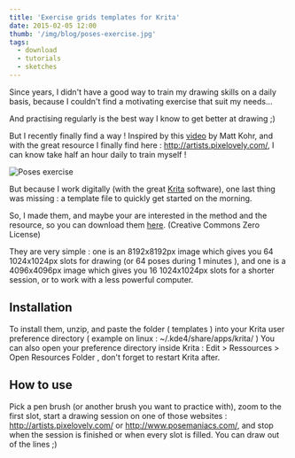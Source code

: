 ```yaml
---
title: 'Exercise grids templates for Krita'
date: 2015-02-05 12:00
thumb: '/img/blog/poses-exercise.jpg'
tags:
  - download
  - tutorials
  - sketches
---
```


Since years, I didn't have a good way to train my drawing skills on a daily basis, because I couldn't find a motivating exercise that suit my needs...

And practising regularly is the best way I know to get better at drawing ;)

But I recently finally find a way ! Inspired by this [video](http://www.ctrlpaint.com/videos/quick-pose-gesture-sketching) by Matt Kohr, and with the great resource I finally find here : http://artists.pixelovely.com/, I can know take half an hour daily to train myself !

![Poses exercise](/img/blog/poses-exercise.jpg)

But because I work digitally (with the great [Krita](https://krita.org/) software), one last thing was missing : a template file to quickly get started on the morning.

So, I made them, and maybe your are interested in the method and the resource, so you can download them [here](https://github.com/nylnook/exercise-grids-templates-for-krita/archive/1.0.1.zip). (Creative Commons Zero License)

They are very simple : one is an 8192x8192px image which gives you 64 1024x1024px slots for drawing (or 64 poses during 1 minutes ), and one is a 4096x4096px image which gives you 16 1024x1024px slots for a shorter session, or to work with a less powerful computer.

## Installation

To install them,  unzip, and paste the folder ( templates ) into your Krita user preference directory ( example on linux : ~/.kde4/share/apps/krita/ )
You can also open your preference directory inside Krita : Edit > Ressources > Open Resources Folder , don't forget to restart Krita after.

## How to use
Pick a pen brush (or another brush you want to practice with), zoom to the first slot, start a drawing session on one of those websites : http://artists.pixelovely.com/ or http://www.posemaniacs.com/, and stop when the session is finished or when every slot is filled. You can draw out of the lines ;)
